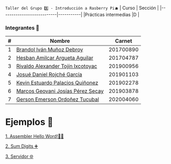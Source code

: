 `Taller del Grupo 9️⃣ - Introducción a Rasberry Pi🫐`
| Curso | Sección |
|---------------------------|-----------|
|Prácticas intermedias |D |

### Integrantes 🚀

| #   | Nombre                                                                  | Carnet    |
| --- | ----------------------------------------------------------------------- | --------- |
| 1   | [Brandol Iván Muñoz Debroy](https://github.com/ivarunimo)               | 201700890 |
| 2   | [Hesban Amilcar Argueta Aguilar](https://github.com/Hes-007)            | 201704787 |
| 3   | [Rivaldo Alexander Tojín Ixcotoyac](https://github.com/rivalTj7)        | 201900956 |
| 4   | [Josué Daniel Rojché García](https://github.com/DanielGarcia-201901103) | 201901103 |
| 5   | [Kevin Estuardo Palacios Quiñonez](https://github.com/KevinPalaciosQ)   | 201902278 |
| 6   | [Marcos Geovani Josías Pérez Secay](https://github.com/)                | 201903878 |
| 7   | [Gerson Emerson Ordoñez Tucubal](https://github.com/)                   | 202004060 |

# Ejemplos 📖

[1. Assembler Hello Word!👋😊](./Assembler/hello.s)

[2. Sum Digits ➕](./Assembler/sum_digit.s)

[3. Servidor 🌐](./Documentación/ManualUsuario.md)
